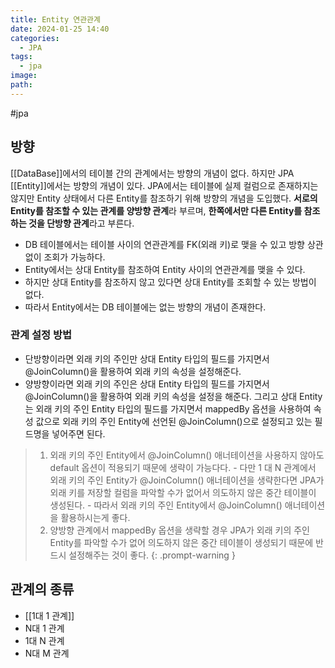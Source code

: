 ```yaml
---
title: Entity 연관관계
date: 2024-01-25 14:40
categories:
  - JPA
tags:
  - jpa
image: 
path:
---
```

#jpa 

## 방향
[[DataBase]]에서의 테이블 간의 관계에서는 방향의 개념이 없다. 하지만 JPA [[Entity]]에서는 방향의 개념이 있다. JPA에서는 테이블에 실제 컬럼으로 존재하지는 않지만 Entity 상태에서 다른 Entity를 참조하기 위해 방향의 개념을 도입했다. **서로의 Entity를 참조할 수 있는 관계를 양방향 관계**라 부르며, **한쪽에서만 다른 Entity를 참조하는 것을 단방향 관계**라고 부른다. 

- DB 테이블에서는 테이블 사이의 연관관계를 FK(외래 키)로 맺을 수 있고 방향 상관없이 조회가 가능하다.
- Entity에서는 상대 Entity를 참조하여 Entity 사이의 연관관계를 맺을 수 있다.
- 하지만 상대 Entity를 참조하지 않고 있다면 상대 Entity를 조회할 수 있는 방법이 없다.
- 따라서 Entity에서는 DB 테이블에는 없는 방향의 개념이 존재한다.

### 관계 설정 방법
- 단방향이라면 외래 키의 주인만 상대 Entity 타입의 필드를 가지면서 @JoinColumn()을 활용하여 외래 키의 속성을 설정해준다.
- 양방향이라면 외래 키의 주인은 상대 Entity 타입의 필드를 가지면서 @JoinColumn()을 활용하여 외래 키의 속성을 설정을 해준다. 그리고 상대 Entity는 외래 키의 주인 Entity 타입의 필드를 가지면서 mappedBy 옵션을 사용하여 속성 값으로 외래 키의 주인 Entity에 선언된 @JoinColumn()으로 설정되고 있는 필드명을 넣어주면 된다.


>1. 외래 키의 주인 Entity에서 @JoinColumn() 애너테이션을 사용하지 않아도 default 옵션이 적용되기 때문에 생략이 가능다다.
    - 다만 1 대 N 관계에서 외래 키의 주인 Entity가 @JoinColumn() 애너테이션을 생략한다면 JPA가 외래 키를 저장할 컬럼을 파악할 수가 없어서 의도하지 않은 중간 테이블이 생성된다.
    - 따라서 외래 키의 주인 Entity에서 @JoinColumn() 애너테이션을 활용하시는게 좋다.
>2. 양방향 관계에서 mappedBy 옵션을 생략할 경우 JPA가 외래 키의 주인 Entity를 파악할 수가 없어 의도하지 않은 중간 테이블이 생성되기 때문에 반드시 설정해주는 것이 좋다.
{: .prompt-warning }


## 관계의 종류
+ [[1대 1 관계]]
+ N대 1 관계
+ 1대 N 관계
+ N대 M 관계
